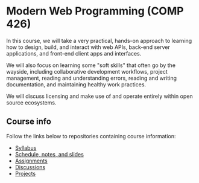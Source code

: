 # Modern Web Programming (COMP 426)

In this course, we will take a very practical, hands-on approach to learning how to design, build, and interact with web APIs, back-end server applications, and front-end client apps and interfaces. 

We will also focus on learning some "soft skills" that often go by the wayside, including collaborative development workflows, project management, reading and understanding errors, reading and writing documentation, and maintaining healthy work practices.

We will discuss licensing and make use of and operate entirely within open source ecosystems. 

## Course info

Follow the links below to repositories containing course information:

- [Syllabus](https://github.com/comp426-2022-fall/syllabus/)
- [Schedule, notes, and slides](https://github.com/comp426-2022-fall/schedule/)
- [Assignments](https://github.com/comp426-2022-fall/assignments/)
- [Discussions](https://github.com/orgs/comp426-2022-fall/discussions)
- [Projects](https://github.com/orgs/comp426-2022-fall/projects)
